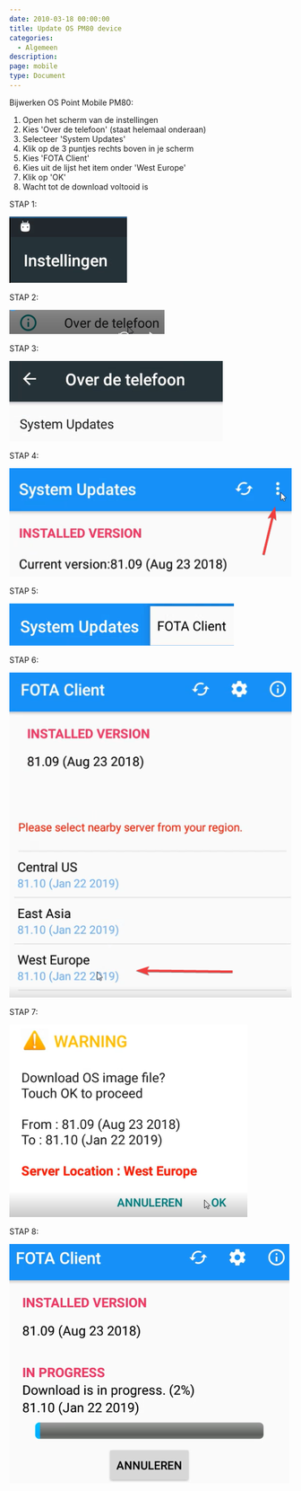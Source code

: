 ```yaml
---
date: 2010-03-18 00:00:00
title: Update OS PM80 device
categories:
  - Algemeen
description:
page: mobile
type: Document
---
```


Bijwerken OS Point Mobile PM80:

1. Open het scherm van de instellingen
2. Kies 'Over de telefoon' (staat helemaal onderaan)
3. Selecteer 'System Updates'
4. Klik op de 3 puntjes rechts boven in je scherm
5. Kies 'FOTA Client'
6. Kies uit de lijst het item onder 'West Europe'
7. Klik op 'OK'
8. Wacht tot de download voltooid is



STAP 1: 

![](/images/2019-03-18-08-51-45.png)

STAP 2:

![](/images/2019-03-18-08-53-09.png)

STAP 3:

![](/images/2019-03-18-08-53-20.png)

STAP 4:

![](/images/2019-03-18-08-54-07.png)

STAP 5:

![](/images/2019-03-18-08-54-18.png)

STAP 6:

![](/images/2019-03-18-08-54-36.png)

STAP 7:

![](/images/2019-03-18-08-54-55.png)

STAP 8:

![](/images/2019-03-18-08-55-35.png)

